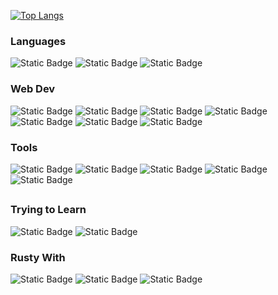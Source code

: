 [![Top Langs](https://github-readme-stats.vercel.app/api/top-langs/?username=jriggles&layout=compact&theme=default)](https://github.com/anuraghazra/github-readme-stats)

### Languages
![Static Badge](https://img.shields.io/badge/Python-0E1116?style=flat-square&logo=python)
![Static Badge](https://img.shields.io/badge/LabVIEW-0E1116?style=flat-square&logo=labview)
![Static Badge](https://img.shields.io/badge/Lua-0E1116?style=flat-square&logo=lua&logoColor=2C2D72)
<!-- ![Static Badge](https://img.shields.io/badge/MicroPython-0E1116?style=flat-square&logo=micropython) -->

### Web Dev
![Static Badge](https://img.shields.io/badge/HTML-0E1116?style=flat-square&logo=html5)
![Static Badge](https://img.shields.io/badge/Sass-0E1116?style=flat-square&logo=sass)
![Static Badge](https://img.shields.io/badge/Pug-0E1116?style=flat-square&logo=pug)
![Static Badge](https://img.shields.io/badge/Javascript-0E1116?style=flat-square&logo=javascript)
![Static Badge](https://img.shields.io/badge/JQuery-0E1116?style=flat-square&logo=jquery)
![Static Badge](https://img.shields.io/badge/PHP-0E1116?style=flat-square&logo=php)
![Static Badge](https://img.shields.io/badge/Codepen-0E1116?style=flat-square&logo=codepen)

### Tools
![Static Badge](https://img.shields.io/badge/VS%20Code-0E1116?style=flat-square&logo=visualstudiocode&logoColor=007ACC)
![Static Badge](https://img.shields.io/badge/Aseprite-0E1116?style=flat-square&logo=aseprite)
![Static Badge](https://img.shields.io/badge/cmd-0E1116?style=flat-square&logo=windows-terminal)
![Static Badge](https://img.shields.io/badge/zsh-0E1116?style=flat-square&logo=zsh)
![Static Badge](https://img.shields.io/badge/MS%20SQL%20Server-0E1116?style=flat-square&logo=microsoft-sql-server&logoColor=CC2927)

##

### Trying to Learn
![Static Badge](https://img.shields.io/badge/Crystal-0E1116?style=flat-square&logo=crystal)
![Static Badge](https://img.shields.io/badge/Godot-0E1116?style=flat-square&logo=godot-engine)

### Rusty With
![Static Badge](https://img.shields.io/badge/Arduino-0E1116?style=flat-square&logo=arduino&logoColor=00878F)
![Static Badge](https://img.shields.io/badge/C++-0E1116?style=flat-square&logo=cplusplus&logoColor=00599C)
![Static Badge](https://img.shields.io/badge/Ruby-0E1116?style=flat-square&logo=ruby&logoColor=CC342D)
